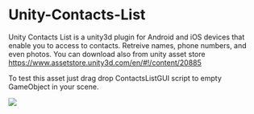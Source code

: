 # Unity-Contacts-List
Unity Contacts List is a unity3d plugin for Android and iOS devices that enable you to access to contacts. Retreive names, phone numbers, and even photos.
You can download also from unity asset store
https://www.assetstore.unity3d.com/en/#!/content/20885

To test this asset just drag drop ContactsListGUI script to empty GameObject in your scene.

<a href="https://www.paypal.com/cgi-bin/webscr?cmd=_s-xclick&hosted_button_id=6B8XHP9N5DXBW">
    <img src="https://www.paypalobjects.com/webstatic/en_US/btn/btn_donate_cc_147x47.png">
    </img>
</a>

